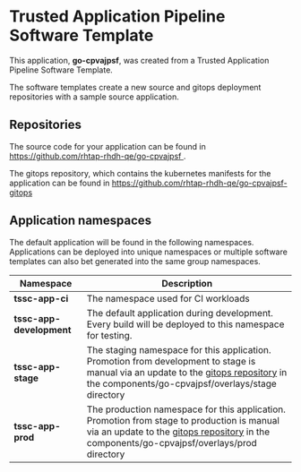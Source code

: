 # Trusted Application Pipeline Software Template

This application, **go-cpvajpsf**, was created from a Trusted Application Pipeline Software Template.

The software templates create a new source and gitops deployment repositories with a sample source application. 

## Repositories

The source code for your application can be found in [https://github.com/rhtap-rhdh-qe/go-cpvajpsf ](https://github.com/rhtap-rhdh-qe/go-cpvajpsf ).
 
The gitops repository, which contains the kubernetes manifests for the application can be found in 
[https://github.com/rhtap-rhdh-qe/go-cpvajpsf-gitops ](https://github.com/rhtap-rhdh-qe/go-cpvajpsf-gitops ) 

## Application namespaces 

The default application will be found in the following namespaces. Applications can be deployed into unique namespaces or multiple software templates can also bet generated into the same group namespaces.  

|  Namespace   |  Description   |  
| -------- | -------- |
| **tssc-app-ci** | The namespace used for CI workloads |
| **tssc-app-development** | The default application during development. Every build will be deployed to this namespace for testing. |
| **tssc-app-stage** | The staging namespace for this application. Promotion from development to stage is manual via an update to the [gitops repository](https://github.com/rhtap-rhdh-qe/go-cpvajpsf-gitops ) in the components/go-cpvajpsf/overlays/stage directory |
| **tssc-app-prod** | The production namespace for this application. Promotion from stage to production is manual via an update to the [gitops repository](https://github.com/rhtap-rhdh-qe/go-cpvajpsf-gitops ) in the components/go-cpvajpsf/overlays/prod directory |